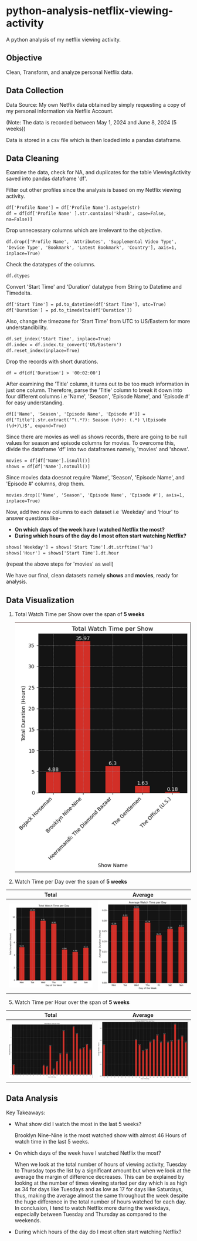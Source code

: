 # python-analysis-netflix-viewing-activity

A python analysis of my netflix viewing activity.

## Objective

Clean, Transform, and analyze personal Netflix data.

## Data Collection

Data Source: My own Netflix data obtained by simply requesting a copy of my personal information via Netflix Account.

(Note: The data is recorded between May 1, 2024 and June 8, 2024 (5 weeks))

Data is stored in a csv file which is then loaded into a pandas dataframe.

## Data Cleaning

Examine the data, check for NA, and duplicates for the table ViewingActivity saved into pandas dataframe 'df'.

Filter out other profiles since the analysis is based on my Netflix viewing activity.
```
df['Profile Name'] = df['Profile Name'].astype(str)
df = df[df['Profile Name' ].str.contains('khush', case=False, na=False)]
```

Drop unnecessary columns which are irrelevant to the objective.
```
df.drop(['Profile Name', 'Attributes', 'Supplemental Video Type', 'Device Type', 'Bookmark', 'Latest Bookmark', 'Country'], axis=1, inplace=True)
```

Check the datatypes of the columns.
```
df.dtypes
```

Convert 'Start Time' and 'Duration' datatype from String to Datetime and Timedelta.
```
df['Start Time'] = pd.to_datetime(df['Start Time'], utc=True)
df['Duration'] = pd.to_timedelta(df['Duration'])
```

Also, change the timezone for 'Start Time' from UTC to US/Eastern for more understandibility.
```
df.set_index('Start Time', inplace=True)
df.index = df.index.tz_convert('US/Eastern')
df.reset_index(inplace=True)
```

Drop the records with short durations.
```
df = df[df['Duration'] > '00:02:00']
```

After examining the 'Title' column, it turns out to be too much information in just one column. Therefore, parse the 'Title' column to break it down into four different columns i.e 'Name', 'Season', 'Episode Name', and 'Episode #' for easy understanding.
```
df[['Name', 'Season', 'Episode Name', 'Episode #']] = df['Title'].str.extract('^(.*?): Season (\d+): (.*) \(Episode (\d+)\)$', expand=True)
```

Since there are movies as well as shows records, there are going to be null values for season and episode columns for movies. To overcome this, divide the dataframe 'df' into two dataframes namely, 'movies' and 'shows'.
```
movies = df[df['Name'].isnull()]
shows = df[df['Name'].notnull()]
```

Since movies data doesnot require 'Name', 'Season', 'Episode Name', and 'Episode #' columns, drop them.
```
movies.drop(['Name', 'Season', 'Episode Name', 'Episode #'], axis=1, inplace=True)
```

Now, add two new columns to each dataset i.e 'Weekday' and 'Hour' to answer questions like-
* **On which days of the week have I watched Netflix the most?**
* **During which hours of the day do I most often start watching Netflix?**
```
shows['Weekday'] = shows['Start Time'].dt.strftime('%a')
shows['Hour'] = shows['Start Time'].dt.hour
```
(repeat the above steps for 'movies' as well)

We have our final, clean datasets namely **shows** and **movies**, ready for analysis.

## Data Visualization

1. Total Watch Time per Show over the span of **5 weeks**

   ![Image](plots/plot1.png)
   
3. Watch Time per Day over the span of **5 weeks**

| Total | Average |
|---|---|
| ![Image](plots/plot2.png) | ![Image](plots/plot3.png) |

5. Watch Time per Hour over the span of **5 weeks**

| Total | Average |
|---|---|
| ![Image](plots/plot4.png) | ![Image](plots/plot5.png) |

## Data Analysis

Key Takeaways:
* What show did I watch the most in the last 5 weeks?

  Brooklyn Nine-Nine is the most watched show with almost 46 Hours of watch time in the last 5 weeks.

* On which days of the week have I watched Netflix the most?

  When we look at the total number of hours of viewing activity, Tuesday to Thursday tops the list by a significant amount but when we look at the average the margin of difference decreases. This can be explained by looking at the number of times viewing started per day which is as high as 34 for days like Tuesdays and as low as 17 for days like Saturdays, thus, making the average almost the same throughout the week despite the huge difference in the total number of hours watched for each day. In conclusion, I tend to watch Netflix more during the weekdays, especially between Tuesday and Thursday as compared to the weekends.
  
* During which hours of the day do I most often start watching Netflix?

